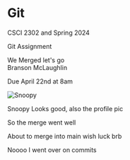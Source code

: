 # Git

CSCI 2302 and Spring 2024<br>

Git Assignment<br>

We Merged let's go<br>
Branson McLaughlin<br>

Due April 22nd at 8am<br>

![Snoopy](https://images6.fanpop.com/image/photos/33100000/Snoopy-wallpaper-snoopy-33124746-1024-768.jpg)

Snoopy Looks good, also the profile pic<br>

So the merge went well<br>

About to merge into main wish luck brb<br>

Noooo I went over on commits<br>
